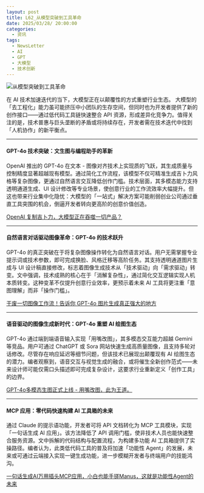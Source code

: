 ```yaml
---
layout: post
title: L62_从模型突破到工具革命
date: 2025/03/28/ 20:00:00
categories:
  - 资讯
tags:
  - NewsLetter
  - AI
  - GPT
  - 大模型
  - 技术创新
---
```

![从模型突破到工具革命](https://pics.naaln.com/2025-03-30-29ed93aeb65b42d782de629380f5d033.png-basicBlog)

在 AI 技术加速迭代的当下，大模型正在以颠覆性的方式重塑行业生态。
大模型的「去工程化」能力虽可能挤压中小团队的生存空间，但同时也为开发者提供了新的创作接口——通过低代码工具链快速整合 API 资源，形成差异化竞争力。值得关注的是，技术普惠与巨头垄断的矛盾或将持续存在，开发者需在技术迭代中找到「人机协作」的新平衡点。

---

#### GPT-4o 技术突破：文生图与编程助手的革新

OpenAI 推出的 GPT-4o 在文本 - 图像对齐技术上实现质的飞跃，其生成质量与控制精度显著超越现有模型。通过简化工作流程，该模型不仅可精准生成吉卜力风格等复杂图像，更通过自然语言交互降低创作门槛。技术层面，其多模态能力支持透明通道生成、UI 设计修改等专业场景，使创意行业的工作流效率大幅提升。但这也带来行业集中化隐忧：大模型的「一站式」解决方案可能削弱创业公司通过垂直工具突围的机会，倒逼开发者转向更高阶的创意价值创造。

[OpenAI 复制吉卜力，大模型正在吞噬一切产品？](https://mp.weixin.qq.com/s/kk4URTXLVKQib_u_cty-6A)  

---

#### 自然语言对话驱动图像革命：GPT-4o 的技术跃升

GPT-4o 的真正突破在于将复杂图像操作转化为自然语言对话。用户无需掌握专业提示词或技术参数，即可完成换脸、风格迁移等高阶任务。其支持透明通道图片生成与 UI 设计稿直接修改，标志着图像生成技术从「技术驱动」向「需求驱动」转变。文中强调，技术成熟的核心在于「消解复杂性」，通过简化交互逻辑实现人机本质转变。这种变革不仅提升创意行业效率，更预示着未来 AI 工具将更注重「意图理解」而非「操作门槛」。

[干废一切图像工作流！告诉你 GPT-4o 图片生成真正强大的地方](https://mp.weixin.qq.com/s/iYI1EFFnmeYWVDwm_riExA)  

---

#### 语音驱动的图像生成新时代：GPT-4o 重塑 AI 绘图生态

GPT-4o 通过端到端语音输入实现「用嘴改图」，其多模态交互能力超越 Gemini 等竞品。用户可通过 ChatGPT 或 Sora 网站快速生成高质量图像，且支持多轮对话修改。尽管存在响应延迟等细节问题，但该技术已展现出颠覆现有 AI 绘图生态的潜力。编者观察到，语音交互与视觉生成的融合，或将催生全新创作范式——未来设计师可能仅需口头描述即可完成复杂设计，这要求行业重新定义「创作工具」的边界。

[GPT-4o多模态生图正式上线 - 用嘴改图，此为王道。](https://mp.weixin.qq.com/s/2axT0G1FL5MiCchMFseZWQ)  

---

#### MCP 应用：零代码快速构建 AI 工具箱的未来

通过 Claude 的提示语功能，开发者可将 API 文档转化为 MCP 工具模块，实现「一句话生成 AI 应用」。该方法降低了 API 调用门槛，使非技术人员也能快速整合服务资源。文中拆解的代码结构与配置流程，为构建多功能 AI 工具箱提供了实操路径。编者认为，此类低代码工具的普及将加速「功能性 Agent」的发展，未来或可通过云端接入实现一键生成功能，进一步模糊开发者与终端用户的技能鸿沟。

[一句话生成AI万用插头MCP应用，小白也能手搓Manus，这就是功能性Agent的未来](https://mp.weixin.qq.com/s/F7yzVM8v96CNtVYsPW7nnw)
